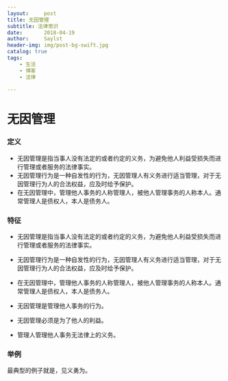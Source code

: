 ```yaml
---
layout:     post
title: 无因管理
subtitle: 法律常识 
date:       2018-04-19
author:     Saylst
header-img: img/post-bg-swift.jpg
catalog: true
tags:
    - 生活
    - 博客
    - 法律

---
```





# 无因管理

### 定义

- 无因管理是指当事人没有法定的或者约定的义务，为避免他人利益受损失而进行管理或者服务的法律事实。 
- 无因管理行为是一种自发性的行为，无因管理人有义务进行适当管理，对于无因管理行为人的合法权益，应及时给予保护。
- 在无因管理中，管理他人事务的人称管理人，被他人管理事务的人称本人。通常管理人是债权人，本人是债务人。

### 特征

- 无因管理是指当事人没有法定的或者约定的义务，为避免他人利益受损失而进行管理或者服务的法律事实。 
- 无因管理行为是一种自发性的行为，无因管理人有义务进行适当管理，对于无因管理行为人的合法权益，应及时给予保护。
- 在无因管理中，管理他人事务的人称管理人，被他人管理事务的人称本人。通常管理人是债权人，本人是债务人。

- 无因管理是管理他人事务的行为。
- 无因管理必须是为了他人的利益。
- 管理人管理他人事务无法律上的义务。


### 举例

最典型的例子就是，见义勇为。
